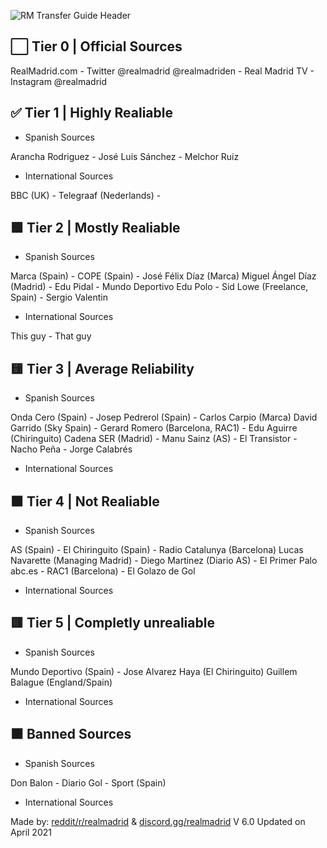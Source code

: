 ![RM Transfer Guide Header](https://user-images.githubusercontent.com/82177200/114086522-909a0b00-9867-11eb-9ed3-8d87756121c3.png)



## ⬜ Tier 0 | Official Sources

RealMadrid.com - Twitter @realmadrid @realmadriden - Real Madrid TV - Instagram @realmadrid


## ✅ Tier 1 | Highly Realiable

* Spanish Sources

Arancha Rodriguez - José Luis Sánchez - Melchor Ruiz

* International Sources

BBC (UK) - Telegraaf (Nederlands) - 

## 🟩 Tier 2 | Mostly Realiable

* Spanish Sources

Marca (Spain) -	COPE (Spain) - José Félix Díaz (Marca)
Miguel Ángel Díaz (Madrid) - Edu Pidal	 - 	Mundo Deportivo
Edu Polo - Sid Lowe (Freelance, Spain)	- 	Sergio Valentin					

* International Sources

This guy - That guy

## 🟨 Tier 3 | Average Reliability

* Spanish Sources

Onda Cero (Spain) - Josep Pedrerol (Spain) - Carlos Carpio (Marca)
David Garrido (Sky Spain) - Gerard Romero (Barcelona, RAC1) - Edu Aguirre (Chiringuito)
Cadena SER (Madrid) - Manu Sainz (AS) - El Transistor - Nacho Peña - Jorge Calabrés		

* International Sources

## 🟧 Tier 4 | Not Realiable

* Spanish Sources

AS (Spain) - El Chiringuito (Spain) - Radio Catalunya (Barcelona)
Lucas Navarette (Managing Madrid) - Diego Martinez (Diario AS) - El Primer Palo		
abc.es - RAC1 (Barcelona) - 	El Golazo de Gol		

* International Sources

## 🟥 Tier 5 | Completly unrealiable

* Spanish Sources

Mundo Deportivo (Spain) - Jose Alvarez Haya (El Chiringuito)
Guillem Balague (England/Spain)

* International Sources


## ⬛ Banned Sources

* Spanish Sources

Don Balon - Diario Gol - Sport (Spain)		

* International Sources



Made by: [reddit/r/realmadrid](https://www.reddit.com/r/realmadrid) & [discord.gg/realmadrid](https://discord.com/invite/RealMadrid)
V 6.0 Updated on April 2021

